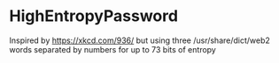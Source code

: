 # HighEntropyPassword
Inspired by https://xkcd.com/936/ but using three /usr/share/dict/web2 words separated by numbers for up to 73 bits of entropy
